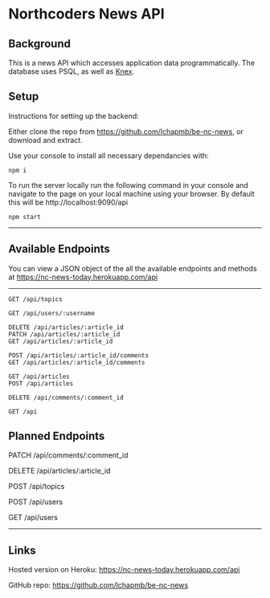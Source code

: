 # Northcoders News API

## Background

This is a news API which accesses application data programmatically. The database uses PSQL, as well as [Knex](https://knexjs.org).

## Setup

Instructions for setting up the backend:

Either clone the repo from https://github.com/lchapmb/be-nc-news, or download and extract.

Use your console to install all necessary dependancies with:

```
npm i
```

To run the server locally run the following command in your console and navigate to the page on your local machine using your browser. By default this will be http://localhost:9090/api

```
npm start
```

---

## Available Endpoints

You can view a JSON object of the all the available endpoints and methods at https://nc-news-today.herokuapp.com/api

---

```http
GET /api/topics

GET /api/users/:username

DELETE /api/articles/:article_id
PATCH /api/articles/:article_id
GET /api/articles/:article_id

POST /api/articles/:article_id/comments
GET /api/articles/:article_id/comments

GET /api/articles
POST /api/articles

DELETE /api/comments/:comment_id

GET /api

```

## Planned Endpoints

PATCH /api/comments/:comment_id

DELETE /api/articles/:article_id

POST /api/topics

POST /api/users

GET /api/users

---

## Links

Hosted version on Heroku: https://nc-news-today.herokuapp.com/api

GitHub repo: https://github.com/lchapmb/be-nc-news
